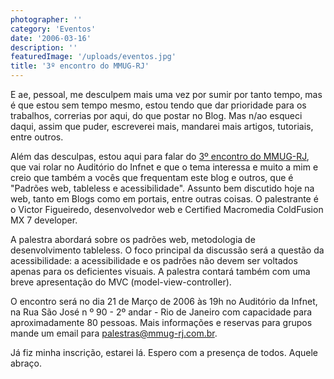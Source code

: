 ```yaml
---
photographer: ''
category: 'Eventos'
date: '2006-03-16'
description: ''
featuredImage: '/uploads/eventos.jpg'
title: '3º encontro do MMUG-RJ'
---
```


E ae, pessoal, me desculpem mais uma vez por sumir por tanto tempo, mas é que estou sem tempo mesmo, estou tendo que dar prioridade para os trabalhos, correrias por aqui, do que postar no Blog. Mas n/ao esqueci daqui, assim que puder, escreverei mais, mandarei mais artigos, tutoriais, entre outros.

Além das desculpas, estou aqui para falar do [3º encontro do MMUG-RJ](http://www.mmug-rj.com.br/atividades.cfm), que vai rolar no Auditório do Infnet e que o tema interessa e muito a mim e creio que também a vocês que frequentam este blog e outros, que é "Padrões web, tableless e acessibilidade". Assunto bem discutido hoje na web, tanto em Blogs como em portais, entre outras coisas. O palestrante é o Victor Figueiredo, desenvolvedor web e Certified Macromedia ColdFusion MX 7 developer.

A palestra abordará sobre os padrões web, metodologia de desenvolvimento tableless. O foco principal da discussão será a questão da acessibilidade: a acessibilidade e os padrões não devem ser voltados apenas para os deficientes visuais. A palestra contará também com uma breve apresentação do MVC (model-view-controller).

O encontro será no dia 21 de Março de 2006 às 19h no Auditório da Infnet, na Rua São José n º 90 - 2º andar - Rio de Janeiro com capacidade para aproximadamente 80 pessoas. Mais informações e reservas para grupos mande um email para palestras@mmug-rj.com.br.

Já fiz minha inscrição, estarei lá. Espero com a presença de todos. Aquele abraço.
